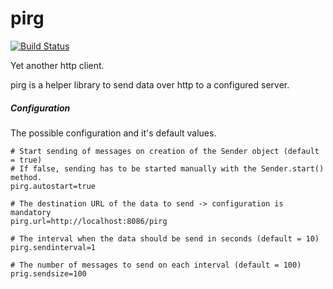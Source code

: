 # pirg
[![Build Status](https://travis-ci.com/werhardt/pirg.svg?branch=master)](https://travis-ci.com/werhardt/pirg)

Yet another http client.

pirg is a helper library to send data over http to a configured server.


##### Configuration

The possible configuration and it's default values.
```
# Start sending of messages on creation of the Sender object (default = true)
# If false, sending has to be started manually with the Sender.start() method.
pirg.autostart=true

# The destination URL of the data to send -> configuration is mandatory
pirg.url=http://localhost:8086/pirg

# The interval when the data should be send in seconds (default = 10)
pirg.sendinterval=1

# The number of messages to send on each interval (default = 100)
prig.sendsize=100
```
